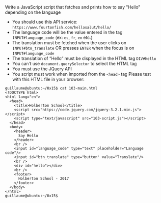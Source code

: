 Write a JavaScript script that fetches and prints how to say "Hello" depending on the language
- You should use this API service: ```https://www.fourtonfish.com/hellosalut/hello/```
- The language code will be the value entered in the tag ```INPUT#language_code``` (ex: ```es```, ```fr```, ```en``` etc.)
- The translation must be fetched when the user clicks on ```INPUT#btn_translate``` OR presses ```ENTER``` when the focus is on ```INPUT#language_code```
- The translation of “Hello” must be displayed in the HTML tag ```DIV#hello```
- You can’t use ```document.querySelector``` to select the HTML tag
- You must use the JQuery API
- You script must work when imported from the ```<head>``` tag
Please test with this HTML file in your browser:
```
guillaume@ubuntu:~/0x15$ cat 103-main.html 
<!DOCTYPE html>
<html lang="en">
  <head>
    <title>Holberton School</title>
    <script src="https://code.jquery.com/jquery-3.2.1.min.js"></script>
    <script type="text/javascript" src="103-script.js"></script>
  </head>
  <body>
    <header> 
      Say Hello
    </header>
    <br />
    <input id="language_code" type="text" placeholder="Language code"/>
    <input id="btn_translate" type="button" value="Translate"/>
    <br />
    <div id="hello"></div>
    <br />
    <footer>
      Holberton School - 2017
    </footer>
  </body>
</html>
guillaume@ubuntu:~/0x15$ 
```
